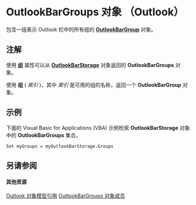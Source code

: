 
# OutlookBarGroups 对象 （Outlook）

包含一组表示 Outlook 栏中的所有组的 **[OutlookBarGroup](4ccc4213-5a57-7a8b-4ce5-869a096bd096.md)** 对象。


## 注解

使用 **[组](9b324d3d-3ab6-1e24-962f-19812b6b8ed0.md)** 属性可以从 **[OutlookBarStorage](e6dc8dc0-bae4-f59b-c991-1421b280de38.md)** 对象返回的 **OutlookBarGroups** 对象。

使用 **组** ( _索引_ )，其中 _索引_ 是可用的组的名称，返回一个 **OutlookBarGroup** 对象。


## 示例

下面的 Visual Basic for Applications (VBA) 示例检索 **OutlookBarStorage** 对象中的 **OutlookBarGroups** 集合。


```
Set myGroups = myOutlookBarStorage.Groups
```


## 另请参阅


#### 其他资源


[Outlook 对象模型引用](http://msdn.microsoft.com/library/73221b13-d8d8-99b8-3394-b95dbbfd5ddc%28Office.15%29.aspx)
[OutlookBarGroups 对象成员](03d3982b-1cc8-f6ad-7964-e34a5a4505d7.md)